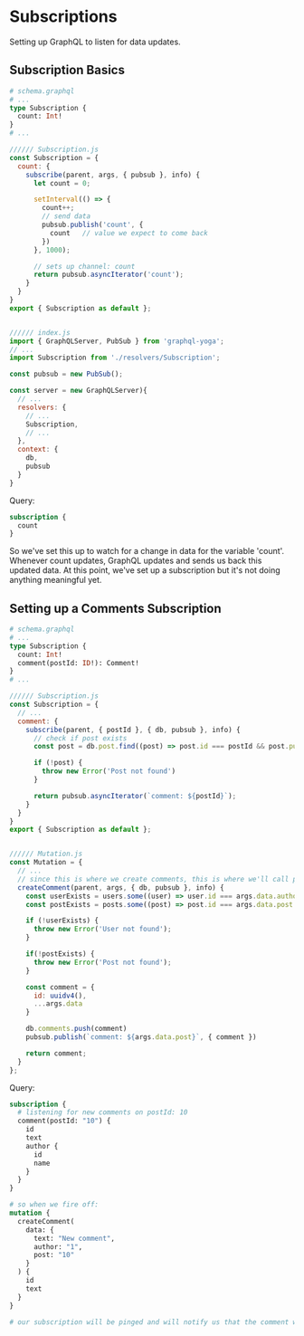 # Subscriptions

Setting up GraphQL to listen for data updates.

## Subscription Basics
```graphql
# schema.graphql
# ...
type Subscription {
  count: Int!
}
# ...
```

```js
////// Subscription.js
const Subscription = {
  count: {
    subscribe(parent, args, { pubsub }, info) {
      let count = 0;

      setInterval(() => {
        count++;
        // send data
        pubsub.publish('count', {
          count   // value we expect to come back
        })
      }, 1000);

      // sets up channel: count
      return pubsub.asyncIterator('count');
    }
  }
}
export { Subscription as default };


////// index.js
import { GraphQLServer, PubSub } from 'graphql-yoga';
// ...
import Subscription from './resolvers/Subscription';

const pubsub = new PubSub();

const server = new GraphQLServer){
  // ...
  resolvers: {
    // ...
    Subscription,
    // ...
  },
  context: {
    db,
    pubsub
  }
}
```
Query:

```graphql
subscription {
  count
}
```
So we've set this up to watch for a change in data for the variable 'count'. Whenever count updates, GraphQL updates and sends us back this updated data. At this point, we've set up a subscription but it's not doing anything meaningful yet.


## Setting up a Comments Subscription
```graphql
# schema.graphql
# ...
type Subscription {
  count: Int!
  comment(postId: ID!): Comment!
}
# ...
```

```js
////// Subscription.js
const Subscription = {
  // ...
  comment: {
    subscribe(parent, { postId }, { db, pubsub }, info) {
      // check if post exists
      const post = db.post.find((post) => post.id === postId && post.published)

      if (!post) {
        throw new Error('Post not found')
      }

      return pubsub.asyncIterator(`comment: ${postId}`);
    }
  }
}
export { Subscription as default };


////// Mutation.js
const Mutation = {
  // ...
  // since this is where we create comments, this is where we'll call pubsub.publish()
  createComment(parent, args, { db, pubsub }, info) {
    const userExists = users.some((user) => user.id === args.data.author);
    const postExists = posts.some((post) => post.id === args.data.post && post.published);

    if (!userExists) {
      throw new Error('User not found');
    }

    if(!postExists) {
      throw new Error('Post not found');
    }

    const comment = {
      id: uuidv4(),
      ...args.data
    }

    db.comments.push(comment)
    pubsub.publish(`comment: ${args.data.post}`, { comment })

    return comment;
  }
};
```
Query:

```graphql
subscription {
  # listening for new comments on postId: 10
  comment(postId: "10") {
    id
    text
    author {
      id
      name
    }
  }
}

# so when we fire off:
mutation {
  createComment(
    data: {
      text: "New comment",
      author: "1",
      post: "10"
    }
  ) {
    id
    text
  }
}

# our subscription will be pinged and will notify us that the comment was created
```























